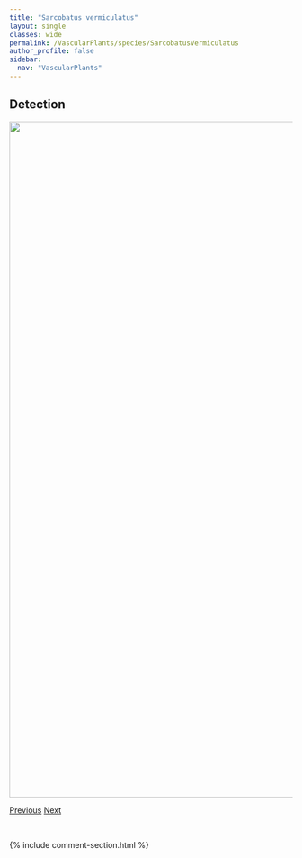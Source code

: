 ```yaml
---
title: "Sarcobatus vermiculatus"
layout: single
classes: wide
permalink: /VascularPlants/species/SarcobatusVermiculatus
author_profile: false
sidebar:
  nav: "VascularPlants"
---
```


<h2>Detection</h2>

<a href="https://drive.google.com/uc?export=view&id=1yRaFoyVg3-38lFnHcihVjDXRTqsUMP1y">
<img src="https://drive.google.com/uc?export=view&id=1yRaFoyVg3-38lFnHcihVjDXRTqsUMP1y" height = "1200" width = "800">
</a>


<a href="/DevelopmentWebsite/VascularPlants/species/SaniculaMarilandica" class="pagination--pager" title="Sanicula marilandica">Previous</a> <a href="/DevelopmentWebsite/VascularPlants/species/SarraceniaPurpurea" class="pagination--pager" title="Sarracenia purpurea">Next</a>

<p>&nbsp;</p>

{% include comment-section.html %}
